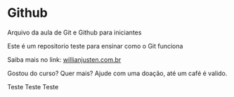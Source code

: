 # Github

Arquivo da aula de Git e Github para iniciantes

Este é um repositorio teste para ensinar como o Git funciona

Saiba mais no link: [willianjusten.com.br](http://willianjusten.com.br)

Gostou do curso? Quer mais? Ajude com uma doação, até um café é valido.

Teste Teste Teste
